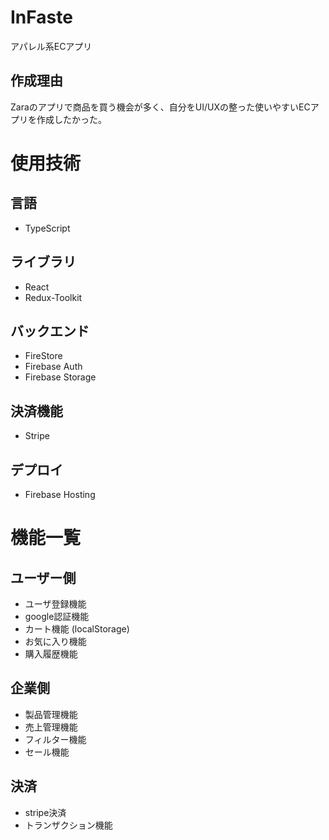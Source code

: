 # InFaste

アパレル系ECアプリ

## 作成理由

Zaraのアプリで商品を買う機会が多く、自分をUI/UXの整った使いやすいECアプリを作成したかった。

# 使用技術

## 言語
- TypeScript

## ライブラリ
- React
- Redux-Toolkit

## バックエンド
- FireStore
- Firebase Auth
- Firebase Storage

## 決済機能
- Stripe

## デプロイ
- Firebase Hosting

# 機能一覧

## ユーザー側
- ユーザ登録機能
- google認証機能
- カート機能 (localStorage)
- お気に入り機能
- 購入履歴機能

## 企業側
- 製品管理機能
- 売上管理機能
- フィルター機能
- セール機能

## 決済
- stripe決済
- トランザクション機能
